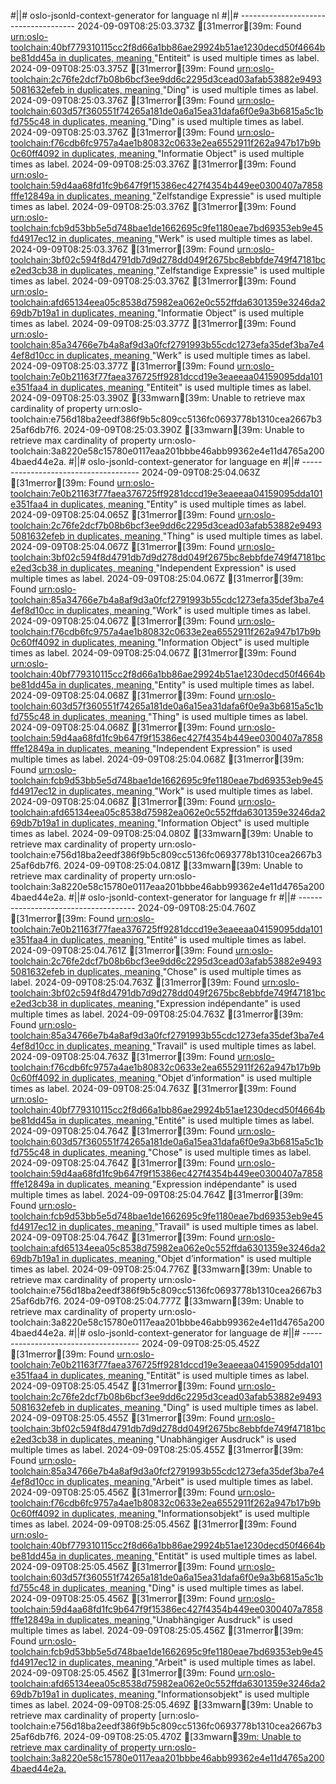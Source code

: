 #||# oslo-jsonld-context-generator for language nl
#||# -------------------------------------
2024-09-09T08:25:03.373Z [31merror[39m: Found [urn:oslo-toolchain:40bf779310115cc2f8d66a1bb86ae29924b51ae1230decd50f4664bbe81dd45a in duplicates, meaning ](/tmp/workspace/report4/doc/applicatieprofiel/cultureel-erfgoed-event/erkendestandaard/2021-04-22/all-cultureel-erfgoed-event-ap.jsonld#L0)"Entiteit" is used multiple times as label.
2024-09-09T08:25:03.375Z [31merror[39m: Found [urn:oslo-toolchain:2c76fe2dcf7b08b6bcf3ee9dd6c2295d3cead03afab53882e94935081632efeb in duplicates, meaning ](/tmp/workspace/report4/doc/applicatieprofiel/cultureel-erfgoed-event/erkendestandaard/2021-04-22/all-cultureel-erfgoed-event-ap.jsonld#L0)"Ding" is used multiple times as label.
2024-09-09T08:25:03.376Z [31merror[39m: Found [urn:oslo-toolchain:603d57f360551f74265a181de0a6a15ea31dafa6f0e9a3b6815a5c1bfd755c48 in duplicates, meaning ](/tmp/workspace/report4/doc/applicatieprofiel/cultureel-erfgoed-event/erkendestandaard/2021-04-22/all-cultureel-erfgoed-event-ap.jsonld#L0)"Ding" is used multiple times as label.
2024-09-09T08:25:03.376Z [31merror[39m: Found [urn:oslo-toolchain:f76cdb6fc9757a4ae1b80832c0633e2ea6552911f262a947b17b9b0c60ff4092 in duplicates, meaning ](/tmp/workspace/report4/doc/applicatieprofiel/cultureel-erfgoed-event/erkendestandaard/2021-04-22/all-cultureel-erfgoed-event-ap.jsonld#L0)"Informatie Object" is used multiple times as label.
2024-09-09T08:25:03.376Z [31merror[39m: Found [urn:oslo-toolchain:59d4aa68fd1fc9b647f9f15386ec427f4354b449ee0300407a7858fffe12849a in duplicates, meaning ](/tmp/workspace/report4/doc/applicatieprofiel/cultureel-erfgoed-event/erkendestandaard/2021-04-22/all-cultureel-erfgoed-event-ap.jsonld#L0)"Zelfstandige Expressie" is used multiple times as label.
2024-09-09T08:25:03.376Z [31merror[39m: Found [urn:oslo-toolchain:fcb9d53bb5e5d748bae1de1662695c9fe1180eae7bd69353eb9e45fd4917ec12 in duplicates, meaning ](/tmp/workspace/report4/doc/applicatieprofiel/cultureel-erfgoed-event/erkendestandaard/2021-04-22/all-cultureel-erfgoed-event-ap.jsonld#L0)"Werk" is used multiple times as label.
2024-09-09T08:25:03.376Z [31merror[39m: Found [urn:oslo-toolchain:3bf02c594f8d4791db7d9d278dd049f2675bc8ebbfde749f47181bce2ed3cb38 in duplicates, meaning ](/tmp/workspace/report4/doc/applicatieprofiel/cultureel-erfgoed-event/erkendestandaard/2021-04-22/all-cultureel-erfgoed-event-ap.jsonld#L0)"Zelfstandige Expressie" is used multiple times as label.
2024-09-09T08:25:03.376Z [31merror[39m: Found [urn:oslo-toolchain:afd65134eea05c8538d75982ea062e0c552ffda6301359e3246da269db7b19a1 in duplicates, meaning ](/tmp/workspace/report4/doc/applicatieprofiel/cultureel-erfgoed-event/erkendestandaard/2021-04-22/all-cultureel-erfgoed-event-ap.jsonld#L0)"Informatie Object" is used multiple times as label.
2024-09-09T08:25:03.377Z [31merror[39m: Found [urn:oslo-toolchain:85a34766e7b4a8af9d3a0fcf2791993b55cdc1273efa35def3ba7e44ef8d10cc in duplicates, meaning ](/tmp/workspace/report4/doc/applicatieprofiel/cultureel-erfgoed-event/erkendestandaard/2021-04-22/all-cultureel-erfgoed-event-ap.jsonld#L0)"Werk" is used multiple times as label.
2024-09-09T08:25:03.377Z [31merror[39m: Found [urn:oslo-toolchain:7e0b21163f77faea376725ff9281dccd19e3eaeeaa04159095dda101e351faa4 in duplicates, meaning ](/tmp/workspace/report4/doc/applicatieprofiel/cultureel-erfgoed-event/erkendestandaard/2021-04-22/all-cultureel-erfgoed-event-ap.jsonld#L0)"Entiteit" is used multiple times as label.
2024-09-09T08:25:03.390Z [33mwarn[39m: Unable to retrieve max cardinality of property urn:oslo-toolchain:e756d18ba2eedf386f9b5c809cc5136fc0693778b1310cea2667b325af6db7f6.
2024-09-09T08:25:03.390Z [33mwarn[39m: Unable to retrieve max cardinality of property urn:oslo-toolchain:3a8220e58c15780e0117eaa201bbbe46abb99362e4e11d4765a2004baed44e2a.
#||# oslo-jsonld-context-generator for language en
#||# -------------------------------------
2024-09-09T08:25:04.063Z [31merror[39m: Found [urn:oslo-toolchain:7e0b21163f77faea376725ff9281dccd19e3eaeeaa04159095dda101e351faa4 in duplicates, meaning ](/tmp/workspace/report4/doc/applicatieprofiel/cultureel-erfgoed-event/erkendestandaard/2021-04-22/all-cultureel-erfgoed-event-ap.jsonld#L0)"Entity" is used multiple times as label.
2024-09-09T08:25:04.065Z [31merror[39m: Found [urn:oslo-toolchain:2c76fe2dcf7b08b6bcf3ee9dd6c2295d3cead03afab53882e94935081632efeb in duplicates, meaning ](/tmp/workspace/report4/doc/applicatieprofiel/cultureel-erfgoed-event/erkendestandaard/2021-04-22/all-cultureel-erfgoed-event-ap.jsonld#L0)"Thing" is used multiple times as label.
2024-09-09T08:25:04.067Z [31merror[39m: Found [urn:oslo-toolchain:3bf02c594f8d4791db7d9d278dd049f2675bc8ebbfde749f47181bce2ed3cb38 in duplicates, meaning ](/tmp/workspace/report4/doc/applicatieprofiel/cultureel-erfgoed-event/erkendestandaard/2021-04-22/all-cultureel-erfgoed-event-ap.jsonld#L0)"Independent Expression" is used multiple times as label.
2024-09-09T08:25:04.067Z [31merror[39m: Found [urn:oslo-toolchain:85a34766e7b4a8af9d3a0fcf2791993b55cdc1273efa35def3ba7e44ef8d10cc in duplicates, meaning ](/tmp/workspace/report4/doc/applicatieprofiel/cultureel-erfgoed-event/erkendestandaard/2021-04-22/all-cultureel-erfgoed-event-ap.jsonld#L0)"Work" is used multiple times as label.
2024-09-09T08:25:04.067Z [31merror[39m: Found [urn:oslo-toolchain:f76cdb6fc9757a4ae1b80832c0633e2ea6552911f262a947b17b9b0c60ff4092 in duplicates, meaning ](/tmp/workspace/report4/doc/applicatieprofiel/cultureel-erfgoed-event/erkendestandaard/2021-04-22/all-cultureel-erfgoed-event-ap.jsonld#L0)"Information Object" is used multiple times as label.
2024-09-09T08:25:04.067Z [31merror[39m: Found [urn:oslo-toolchain:40bf779310115cc2f8d66a1bb86ae29924b51ae1230decd50f4664bbe81dd45a in duplicates, meaning ](/tmp/workspace/report4/doc/applicatieprofiel/cultureel-erfgoed-event/erkendestandaard/2021-04-22/all-cultureel-erfgoed-event-ap.jsonld#L0)"Entity" is used multiple times as label.
2024-09-09T08:25:04.068Z [31merror[39m: Found [urn:oslo-toolchain:603d57f360551f74265a181de0a6a15ea31dafa6f0e9a3b6815a5c1bfd755c48 in duplicates, meaning ](/tmp/workspace/report4/doc/applicatieprofiel/cultureel-erfgoed-event/erkendestandaard/2021-04-22/all-cultureel-erfgoed-event-ap.jsonld#L0)"Thing" is used multiple times as label.
2024-09-09T08:25:04.068Z [31merror[39m: Found [urn:oslo-toolchain:59d4aa68fd1fc9b647f9f15386ec427f4354b449ee0300407a7858fffe12849a in duplicates, meaning ](/tmp/workspace/report4/doc/applicatieprofiel/cultureel-erfgoed-event/erkendestandaard/2021-04-22/all-cultureel-erfgoed-event-ap.jsonld#L0)"Independent Expression" is used multiple times as label.
2024-09-09T08:25:04.068Z [31merror[39m: Found [urn:oslo-toolchain:fcb9d53bb5e5d748bae1de1662695c9fe1180eae7bd69353eb9e45fd4917ec12 in duplicates, meaning ](/tmp/workspace/report4/doc/applicatieprofiel/cultureel-erfgoed-event/erkendestandaard/2021-04-22/all-cultureel-erfgoed-event-ap.jsonld#L0)"Work" is used multiple times as label.
2024-09-09T08:25:04.068Z [31merror[39m: Found [urn:oslo-toolchain:afd65134eea05c8538d75982ea062e0c552ffda6301359e3246da269db7b19a1 in duplicates, meaning ](/tmp/workspace/report4/doc/applicatieprofiel/cultureel-erfgoed-event/erkendestandaard/2021-04-22/all-cultureel-erfgoed-event-ap.jsonld#L0)"Information Object" is used multiple times as label.
2024-09-09T08:25:04.080Z [33mwarn[39m: Unable to retrieve max cardinality of property urn:oslo-toolchain:e756d18ba2eedf386f9b5c809cc5136fc0693778b1310cea2667b325af6db7f6.
2024-09-09T08:25:04.081Z [33mwarn[39m: Unable to retrieve max cardinality of property urn:oslo-toolchain:3a8220e58c15780e0117eaa201bbbe46abb99362e4e11d4765a2004baed44e2a.
#||# oslo-jsonld-context-generator for language fr
#||# -------------------------------------
2024-09-09T08:25:04.760Z [31merror[39m: Found [urn:oslo-toolchain:7e0b21163f77faea376725ff9281dccd19e3eaeeaa04159095dda101e351faa4 in duplicates, meaning ](/tmp/workspace/report4/doc/applicatieprofiel/cultureel-erfgoed-event/erkendestandaard/2021-04-22/all-cultureel-erfgoed-event-ap.jsonld#L0)"Entité" is used multiple times as label.
2024-09-09T08:25:04.761Z [31merror[39m: Found [urn:oslo-toolchain:2c76fe2dcf7b08b6bcf3ee9dd6c2295d3cead03afab53882e94935081632efeb in duplicates, meaning ](/tmp/workspace/report4/doc/applicatieprofiel/cultureel-erfgoed-event/erkendestandaard/2021-04-22/all-cultureel-erfgoed-event-ap.jsonld#L0)"Chose" is used multiple times as label.
2024-09-09T08:25:04.763Z [31merror[39m: Found [urn:oslo-toolchain:3bf02c594f8d4791db7d9d278dd049f2675bc8ebbfde749f47181bce2ed3cb38 in duplicates, meaning ](/tmp/workspace/report4/doc/applicatieprofiel/cultureel-erfgoed-event/erkendestandaard/2021-04-22/all-cultureel-erfgoed-event-ap.jsonld#L0)"Expression indépendante" is used multiple times as label.
2024-09-09T08:25:04.763Z [31merror[39m: Found [urn:oslo-toolchain:85a34766e7b4a8af9d3a0fcf2791993b55cdc1273efa35def3ba7e44ef8d10cc in duplicates, meaning ](/tmp/workspace/report4/doc/applicatieprofiel/cultureel-erfgoed-event/erkendestandaard/2021-04-22/all-cultureel-erfgoed-event-ap.jsonld#L0)"Travail" is used multiple times as label.
2024-09-09T08:25:04.763Z [31merror[39m: Found [urn:oslo-toolchain:f76cdb6fc9757a4ae1b80832c0633e2ea6552911f262a947b17b9b0c60ff4092 in duplicates, meaning ](/tmp/workspace/report4/doc/applicatieprofiel/cultureel-erfgoed-event/erkendestandaard/2021-04-22/all-cultureel-erfgoed-event-ap.jsonld#L0)"Objet d’information" is used multiple times as label.
2024-09-09T08:25:04.763Z [31merror[39m: Found [urn:oslo-toolchain:40bf779310115cc2f8d66a1bb86ae29924b51ae1230decd50f4664bbe81dd45a in duplicates, meaning ](/tmp/workspace/report4/doc/applicatieprofiel/cultureel-erfgoed-event/erkendestandaard/2021-04-22/all-cultureel-erfgoed-event-ap.jsonld#L0)"Entité" is used multiple times as label.
2024-09-09T08:25:04.764Z [31merror[39m: Found [urn:oslo-toolchain:603d57f360551f74265a181de0a6a15ea31dafa6f0e9a3b6815a5c1bfd755c48 in duplicates, meaning ](/tmp/workspace/report4/doc/applicatieprofiel/cultureel-erfgoed-event/erkendestandaard/2021-04-22/all-cultureel-erfgoed-event-ap.jsonld#L0)"Chose" is used multiple times as label.
2024-09-09T08:25:04.764Z [31merror[39m: Found [urn:oslo-toolchain:59d4aa68fd1fc9b647f9f15386ec427f4354b449ee0300407a7858fffe12849a in duplicates, meaning ](/tmp/workspace/report4/doc/applicatieprofiel/cultureel-erfgoed-event/erkendestandaard/2021-04-22/all-cultureel-erfgoed-event-ap.jsonld#L0)"Expression indépendante" is used multiple times as label.
2024-09-09T08:25:04.764Z [31merror[39m: Found [urn:oslo-toolchain:fcb9d53bb5e5d748bae1de1662695c9fe1180eae7bd69353eb9e45fd4917ec12 in duplicates, meaning ](/tmp/workspace/report4/doc/applicatieprofiel/cultureel-erfgoed-event/erkendestandaard/2021-04-22/all-cultureel-erfgoed-event-ap.jsonld#L0)"Travail" is used multiple times as label.
2024-09-09T08:25:04.764Z [31merror[39m: Found [urn:oslo-toolchain:afd65134eea05c8538d75982ea062e0c552ffda6301359e3246da269db7b19a1 in duplicates, meaning ](/tmp/workspace/report4/doc/applicatieprofiel/cultureel-erfgoed-event/erkendestandaard/2021-04-22/all-cultureel-erfgoed-event-ap.jsonld#L0)"Objet d’information" is used multiple times as label.
2024-09-09T08:25:04.776Z [33mwarn[39m: Unable to retrieve max cardinality of property urn:oslo-toolchain:e756d18ba2eedf386f9b5c809cc5136fc0693778b1310cea2667b325af6db7f6.
2024-09-09T08:25:04.777Z [33mwarn[39m: Unable to retrieve max cardinality of property urn:oslo-toolchain:3a8220e58c15780e0117eaa201bbbe46abb99362e4e11d4765a2004baed44e2a.
#||# oslo-jsonld-context-generator for language de
#||# -------------------------------------
2024-09-09T08:25:05.452Z [31merror[39m: Found [urn:oslo-toolchain:7e0b21163f77faea376725ff9281dccd19e3eaeeaa04159095dda101e351faa4 in duplicates, meaning ](/tmp/workspace/report4/doc/applicatieprofiel/cultureel-erfgoed-event/erkendestandaard/2021-04-22/all-cultureel-erfgoed-event-ap.jsonld#L0)"Entität" is used multiple times as label.
2024-09-09T08:25:05.454Z [31merror[39m: Found [urn:oslo-toolchain:2c76fe2dcf7b08b6bcf3ee9dd6c2295d3cead03afab53882e94935081632efeb in duplicates, meaning ](/tmp/workspace/report4/doc/applicatieprofiel/cultureel-erfgoed-event/erkendestandaard/2021-04-22/all-cultureel-erfgoed-event-ap.jsonld#L0)"Ding" is used multiple times as label.
2024-09-09T08:25:05.455Z [31merror[39m: Found [urn:oslo-toolchain:3bf02c594f8d4791db7d9d278dd049f2675bc8ebbfde749f47181bce2ed3cb38 in duplicates, meaning ](/tmp/workspace/report4/doc/applicatieprofiel/cultureel-erfgoed-event/erkendestandaard/2021-04-22/all-cultureel-erfgoed-event-ap.jsonld#L0)"Unabhängiger Ausdruck" is used multiple times as label.
2024-09-09T08:25:05.455Z [31merror[39m: Found [urn:oslo-toolchain:85a34766e7b4a8af9d3a0fcf2791993b55cdc1273efa35def3ba7e44ef8d10cc in duplicates, meaning ](/tmp/workspace/report4/doc/applicatieprofiel/cultureel-erfgoed-event/erkendestandaard/2021-04-22/all-cultureel-erfgoed-event-ap.jsonld#L0)"Arbeit" is used multiple times as label.
2024-09-09T08:25:05.456Z [31merror[39m: Found [urn:oslo-toolchain:f76cdb6fc9757a4ae1b80832c0633e2ea6552911f262a947b17b9b0c60ff4092 in duplicates, meaning ](/tmp/workspace/report4/doc/applicatieprofiel/cultureel-erfgoed-event/erkendestandaard/2021-04-22/all-cultureel-erfgoed-event-ap.jsonld#L0)"Informationsobjekt" is used multiple times as label.
2024-09-09T08:25:05.456Z [31merror[39m: Found [urn:oslo-toolchain:40bf779310115cc2f8d66a1bb86ae29924b51ae1230decd50f4664bbe81dd45a in duplicates, meaning ](/tmp/workspace/report4/doc/applicatieprofiel/cultureel-erfgoed-event/erkendestandaard/2021-04-22/all-cultureel-erfgoed-event-ap.jsonld#L0)"Entität" is used multiple times as label.
2024-09-09T08:25:05.456Z [31merror[39m: Found [urn:oslo-toolchain:603d57f360551f74265a181de0a6a15ea31dafa6f0e9a3b6815a5c1bfd755c48 in duplicates, meaning ](/tmp/workspace/report4/doc/applicatieprofiel/cultureel-erfgoed-event/erkendestandaard/2021-04-22/all-cultureel-erfgoed-event-ap.jsonld#L0)"Ding" is used multiple times as label.
2024-09-09T08:25:05.456Z [31merror[39m: Found [urn:oslo-toolchain:59d4aa68fd1fc9b647f9f15386ec427f4354b449ee0300407a7858fffe12849a in duplicates, meaning ](/tmp/workspace/report4/doc/applicatieprofiel/cultureel-erfgoed-event/erkendestandaard/2021-04-22/all-cultureel-erfgoed-event-ap.jsonld#L0)"Unabhängiger Ausdruck" is used multiple times as label.
2024-09-09T08:25:05.456Z [31merror[39m: Found [urn:oslo-toolchain:fcb9d53bb5e5d748bae1de1662695c9fe1180eae7bd69353eb9e45fd4917ec12 in duplicates, meaning ](/tmp/workspace/report4/doc/applicatieprofiel/cultureel-erfgoed-event/erkendestandaard/2021-04-22/all-cultureel-erfgoed-event-ap.jsonld#L0)"Arbeit" is used multiple times as label.
2024-09-09T08:25:05.456Z [31merror[39m: Found [urn:oslo-toolchain:afd65134eea05c8538d75982ea062e0c552ffda6301359e3246da269db7b19a1 in duplicates, meaning ](/tmp/workspace/report4/doc/applicatieprofiel/cultureel-erfgoed-event/erkendestandaard/2021-04-22/all-cultureel-erfgoed-event-ap.jsonld#L0)"Informationsobjekt" is used multiple times as label.
2024-09-09T08:25:05.469Z [33mwarn[39m: Unable to retrieve max cardinality of property [urn:oslo-toolchain:e756d18ba2eedf386f9b5c809cc5136fc0693778b1310cea2667b325af6db7f6.
2024-09-09T08:25:05.470Z [33mwarn[39m: Unable to retrieve max cardinality of property urn:oslo-toolchain:3a8220e58c15780e0117eaa201bbbe46abb99362e4e11d4765a2004baed44e2a.
](/tmp/workspace/report4/doc/applicatieprofiel/cultureel-erfgoed-event/erkendestandaard/2021-04-22/all-cultureel-erfgoed-event-ap.jsonld#L0)
